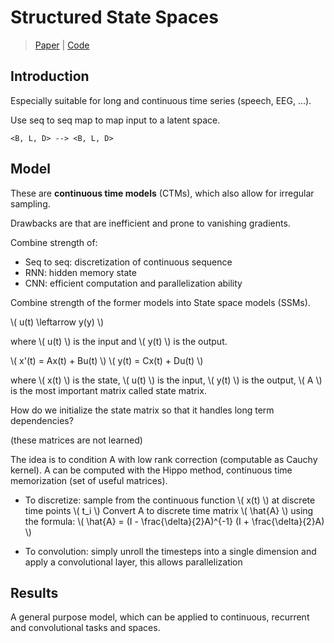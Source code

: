 
# Structured State Spaces

> [Paper](https://arxiv.org/abs/2111.00396) | [Code](https://github.com/state-spaces/s4)

## Introduction

Especially suitable for long and continuous time series (speech, EEG, ...). 

Use seq to seq map to map input to a latent space.

```
<B, L, D> --> <B, L, D>
```

## Model

These are **continuous time models** (CTMs), which also allow for irregular sampling.

Drawbacks are that are inefficient and prone to vanishing gradients.

Combine strength of: 
- Seq to seq: discretization of continuous sequence
- RNN: hidden memory state
- CNN: efficient computation and parallelization ability

Combine strength of the former models into State space models (SSMs).

\\( u(t) \leftarrow y(y) \\)

where \\( u(t) \\) is the input and \\( y(t) \\) is the output.

\\( x'(t) = Ax(t) + Bu(t) \\)
\\( y(t) = Cx(t) + Du(t) \\)

where \\( x(t) \\) is the state, \\( u(t) \\) is the input, \\( y(t) \\) is the output, \\( A \\) is the most important matrix called state matrix. 

How do we initialize the state matrix so that it handles long term dependencies?

(these matrices are not learned)

The idea is to condition A with low rank correction (computable as Cauchy kernel). 
A can be computed with the Hippo method, continuous time memorization (set of useful matrices).

- To discretize: sample from the continuous function \\( x(t) \\) at discrete time points \\( t_i \\)
    Convert A to discrete time matrix \\( \hat{A} \\) using the formula: 
    \\( \hat{A} = (I - \frac{\delta}{2}A)^{-1} (I + \frac{\delta}{2}A) \\)

- To convolution: simply unroll the timesteps into a single dimension and apply a convolutional layer, this allows parallelization


## Results

A general purpose model, which can be applied to continuous, recurrent and convolutional tasks and spaces.